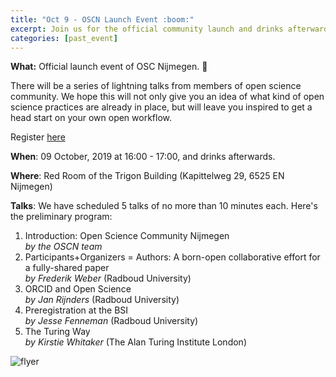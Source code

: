 ```yaml
---
title: "Oct 9 - OSCN Launch Event :boom:"
excerpt: Join us for the official community launch and drinks afterwards!
categories: [past_event]
---
```


**What:** Official launch event of OSC Nijmegen. 🎉

There will be a series of lightning talks from members of open science community.
We hope this will not only give you an idea of what kind of open science practices are already in place, but will leave you inspired to get a head start on your own open workflow.

Register [here](https://forms.gle/gP5cFY4vLJARj2G27)

**When**: 09 October, 2019 at 16:00 - 17:00, and drinks afterwards.

**Where**: Red Room of the Trigon Building (Kapittelweg 29, 6525 EN Nijmegen)

**Talks**: We have scheduled 5 talks of no more than 10 minutes each. Here's the preliminary program:

1. Introduction: Open Science Community Nijmegen <br> _by the OSCN team_
2. Participants+Organizers = Authors: A born-open collaborative effort for a fully-shared paper <br>
_by Frederik Weber_ (Radboud University)
3. ORCID and Open Science <br> _by Jan Rijnders_ (Radboud University)
4. Preregistration at the BSI <br> _by Jesse Fenneman_ (Radboud University)
5. The Turing Way <br> _by Kirstie Whitaker_ (The Alan Turing Institute London)

![flyer](../../assets//images//oscn_launch_flyer.png)
